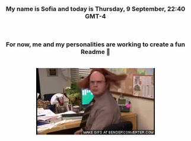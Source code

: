 


<div align="center">
<h3 >My name is Sofia and today is Thursday, 9 September, 22:40 GMT-4</h3><br>
<h3 >For now, me and my personalities are working to create a fun Readme 👋
</h3><br>
<img src='img/dwight.gif' alt='working...'/>
</div>
